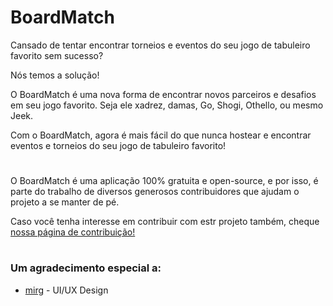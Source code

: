 # BoardMatch  

Cansado de tentar encontrar torneios e eventos do seu jogo de tabuleiro favorito 
sem sucesso?

Nós temos a solução!

O BoardMatch é uma nova forma de encontrar novos parceiros e desafios
em seu jogo favorito. Seja ele xadrez, damas, Go, Shogi, Othello, ou mesmo Jeek.

Com o BoardMatch, agora é mais fácil do que nunca hostear e encontrar
eventos e torneios do seu jogo de tabuleiro favorito!

#

O BoardMatch é uma aplicação 100% gratuita e open-source, e por isso, é parte
do trabalho de diversos generosos contribuidores que ajudam o projeto a se manter de pé.

Caso você tenha interesse em contribuir com estr projeto também, cheque 
<a href="https://github.com/vidacalura/BoardMatch/blob/main/contributing.md">nossa página de contribuição!</a>

#

### Um agradecimento especial a:

* <a href="https://github.com/TulioTheGreat">mirg</a> - UI/UX Design